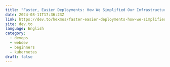 ```yaml
---
title: "Faster, Easier Deployments: How We Simplified Our Infrastructure with Nomad in 15 Hours (Goodbye, Kubernetes!)"
date: 2024-08-11T17:36:23Z
link: https://dev.to/hexmos/faster-easier-deployments-how-we-simplified-our-infrastructure-with-nomad-in-15-hours-goodbye-kubernetes-38oi?utm_medium=RSS&utm_source=news.12bit.vn
site: dev.to
language: English
category:
  - devops
  - webdev
  - beginners
  - kubernetes
draft: false
---
```

